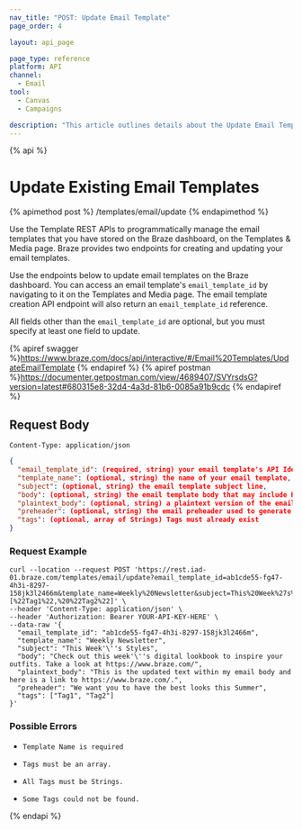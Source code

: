 ```yaml
---
nav_title: "POST: Update Email Template"
page_order: 4

layout: api_page

page_type: reference
platform: API
channel:
  - Email
tool:
  - Canvas
  - Campaigns

description: "This article outlines details about the Update Email Template Braze endpoint."
---
```

{% api %}
# Update Existing Email Templates
{% apimethod post %}
/templates/email/update
{% endapimethod %}

Use the Template REST APIs to programmatically manage the email templates that you have stored on the Braze dashboard, on the Templates & Media page. Braze provides two endpoints for creating and updating your email templates.

Use the endpoints below to update email templates on the Braze dashboard. You can access an email template's `email_template_id` by navigating to it on the Templates and Media page. The email template creation API endpoint will also return an `email_template_id` reference.

All fields other than the `email_template_id` are optional, but you must specify at least one field to update.

{% apiref swagger %}https://www.braze.com/docs/api/interactive/#/Email%20Templates/UpdateEmailTemplate {% endapiref %}
{% apiref postman %}https://documenter.getpostman.com/view/4689407/SVYrsdsG?version=latest#680315e8-32d4-4a3d-81b6-0085a91b9cdc {% endapiref %}

## Request Body

```
Content-Type: application/json
```

```json
{
  "email_template_id": (required, string) your email template's API Identifier,
  "template_name": (optional, string) the name of your email template,
  "subject": (optional, string) the email template subject line,
  "body": (optional, string) the email template body that may include HTML,
  "plaintext_body": (optional, string) a plaintext version of the email template body,
  "preheader": (optional, string) the email preheader used to generate previews in some clients,
  "tags": (optional, array of Strings) Tags must already exist
}
```

### Request Example
```
curl --location --request POST 'https://rest.iad-01.braze.com/templates/email/update?email_template_id=ab1cde55-fg47-4h3i-8297-158jk3l2466m&template_name=Weekly%20Newsletter&subject=This%20Week%27s%20Styles&body=Check%20out%20this%20week%27s%20digital%20lookbook%20to%20inspire%20your%20outfits.%20Take%20a%20look%20at%20https://www.braze.com/&plaintext_body=This%20is%20the%20updated%20text%20within%20my%20email%20body%20and%20here%20is%20a%20link%20to%20https://www.braze.com/.&preheader=We%20want%20you%20to%20have%20the%20best%20looks%20this%20Summer&tags=[%22Tag1%22,%20%22Tag2%22]' \
--header 'Content-Type: application/json' \
--header 'Authorization: Bearer YOUR-API-KEY-HERE' \
--data-raw '{
  "email_template_id": "ab1cde55-fg47-4h3i-8297-158jk3l2466m",
  "template_name": "Weekly Newsletter",
  "subject": "This Week'\''s Styles",
  "body": "Check out this week'\''s digital lookbook to inspire your outfits. Take a look at https://www.braze.com/",
  "plaintext_body": "This is the updated text within my email body and here is a link to https://www.braze.com/.",
  "preheader": "We want you to have the best looks this Summer",
  "tags": ["Tag1", "Tag2"]
}'
```

### Possible Errors
- `Template Name is required`

- `Tags must be an array.`

- `All Tags must be Strings.`

- `Some Tags could not be found.`

{% endapi %}
